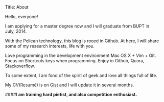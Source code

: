 Title: About

Hello, everyone!

I am applying for a master degree now and I will graduate from BUPT in July, 2014. 

With the Pelican technology, this blog is rooed in Github. At here, I will share some of my research interests, life with you.

Love programming in the development environment Mac OS X + Vim + Git. Focus on Shortcuts keys when programming. Enjoy in Github, Quora, Stackoverflow.

To some extent, I am fond of the spirit of geek and love all things full of life.

My CV(Resumé) is on [Gist](https://gist.github.com/KearneyLiu/7912917>) and I will update it in several months.

####**I am training hard pietist, and also competition enthusiast.**


